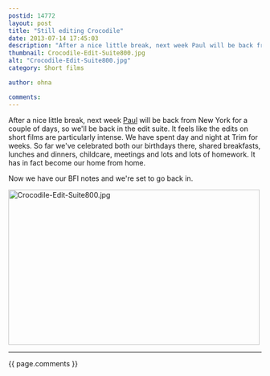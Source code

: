 ```yaml
---
postid: 14772
layout: post
title: "Still editing Crocodile"
date: 2013-07-14 17:45:03
description: "After a nice little break, next week Paul will be back from New York for a couple of days, so we&#8217;ll be back in the edit suite. It feels like the edits on short films are particularly intense. We have&#8230;"
thumbnail: Crocodile-Edit-Suite800.jpg
alt: "Crocodile-Edit-Suite800.jpg"
category: Short films

author: ohna

comments:
---
```


<p>After a nice little break, next week <a href="http://trimediting.blogspot.co.uk/">Paul</a> will be back from New York for a couple of days, so we'll be back in the edit suite. It feels like the edits on short films are particularly intense. We have spent day and night at Trim for weeks. So far we've celebrated both our birthdays there, shared breakfasts, lunches and dinners, childcare, meetings and lots and lots of homework. It has in fact become our home from home.</p>

<p>Now we have our <span class="caps">BFI </span>notes and we're set to go back in. </p>

<p><a href="{{ site.baseurl }}/assets_c/2013/07/Crocodile-Edit-Suite800-642.html" onclick="window.open('{{ site.baseurl }}/assets_c/2013/07/Crocodile-Edit-Suite800-642.html','popup','width=800,height=495,scrollbars=no,resizable=no,toolbar=no,directories=no,location=no,menubar=no,status=no,left=0,top=0'); return false"><img src="{{ site.baseurl }}/assets_c/2013/07/Crocodile-Edit-Suite800-thumb-500x309-642.jpg" width="500" height="309" alt="Crocodile-Edit-Suite800.jpg" class="mt-image-none" style="" /></a></p>

<hr>

{{ page.comments }}



